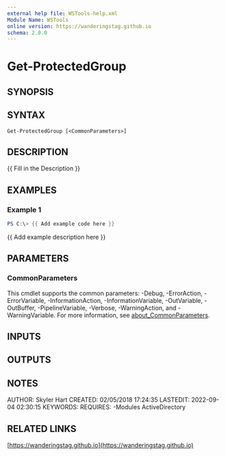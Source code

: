 ```yaml
---
external help file: WSTools-help.xml
Module Name: WSTools
online version: https://wanderingstag.github.io
schema: 2.0.0
---
```


# Get-ProtectedGroup

## SYNOPSIS

## SYNTAX

```
Get-ProtectedGroup [<CommonParameters>]
```

## DESCRIPTION
{{ Fill in the Description }}

## EXAMPLES

### Example 1
```powershell
PS C:\> {{ Add example code here }}
```

{{ Add example description here }}

## PARAMETERS

### CommonParameters
This cmdlet supports the common parameters: -Debug, -ErrorAction, -ErrorVariable, -InformationAction, -InformationVariable, -OutVariable, -OutBuffer, -PipelineVariable, -Verbose, -WarningAction, and -WarningVariable. For more information, see [about_CommonParameters](http://go.microsoft.com/fwlink/?LinkID=113216).

## INPUTS

## OUTPUTS

## NOTES
AUTHOR: Skyler Hart
CREATED: 02/05/2018 17:24:35
LASTEDIT: 2022-09-04 02:30:15
KEYWORDS:
REQUIRES:
    -Modules ActiveDirectory

## RELATED LINKS

[https://wanderingstag.github.io](https://wanderingstag.github.io)

